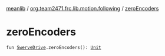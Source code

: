 [meanlib](../index.md) / [org.team2471.frc.lib.motion.following](index.md) / [zeroEncoders](./zero-encoders.md)

# zeroEncoders

`fun `[`SwerveDrive`](-swerve-drive/index.md)`.zeroEncoders(): `[`Unit`](https://kotlinlang.org/api/latest/jvm/stdlib/kotlin/-unit/index.html)